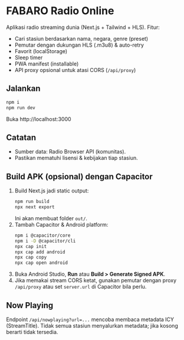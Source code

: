 # FABARO Radio Online

Aplikasi radio streaming dunia (Next.js + Tailwind + HLS). Fitur:
- Cari stasiun berdasarkan nama, negara, genre (preset)
- Pemutar dengan dukungan HLS (.m3u8) & auto-retry
- Favorit (localStorage)
- Sleep timer
- PWA manifest (installable)
- API proxy opsional untuk atasi CORS (`/api/proxy`)

## Jalankan
```bash
npm i
npm run dev
```

Buka http://localhost:3000

## Catatan
- Sumber data: Radio Browser API (komunitas).
- Pastikan mematuhi lisensi & kebijakan tiap stasiun.

## Build APK (opsional) dengan Capacitor
1. Build Next.js jadi static output:
   ```bash
   npm run build
   npx next export
   ```
   Ini akan membuat folder `out/`.
2. Tambah Capacitor & Android platform:
   ```bash
   npm i @capacitor/core
   npm i -D @capacitor/cli
   npx cap init
   npx cap add android
   npx cap copy
   npx cap open android
   ```
3. Buka Android Studio, **Run** atau **Build > Generate Signed APK**.
4. Jika memakai stream CORS ketat, gunakan pemutar dengan proxy `/api/proxy` atau set `server.url` di Capacitor bila perlu.

## Now Playing
Endpoint `/api/nowplaying?url=...` mencoba membaca metadata ICY (StreamTitle). Tidak semua stasiun menyalurkan metadata; jika kosong berarti tidak tersedia.
